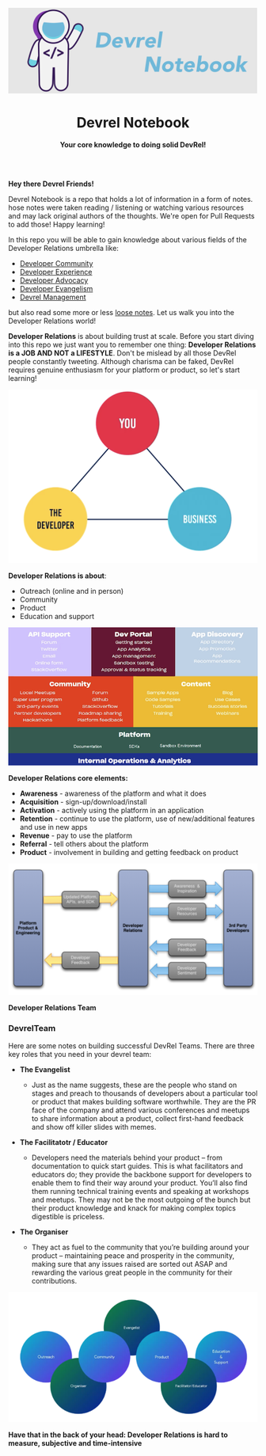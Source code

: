 <div align="center">
<br>
<img src="DevrelNotebookLogo.png"
/>
<br/>
<h1>Devrel Notebook</h1>
<strong>Your core knowledge to doing solid DevRel!</strong>
</div>
<br/>
<p align="center">
<a href="https://github.com/DevrelSpace/Devrel-Notebook/tree/master/Developer-Community"><img src="https://img.shields.io/badge/Developer-Community-brightgreen" alt=""/></a>     <a href="https://github.com/DevrelSpace/Devrel-Notebook/tree/master/Developer-Experience"><img src="https://img.shields.io/badge/Developer-Experience-brightgreen" alt=""/></a>   <a href="https://github.com/DevrelSpace/Devrel-Notebook/tree/master/Developer-Evangelism"><img src="https://img.shields.io/badge/Developer-Evangelism-brightgreen" alt=""/></a> <a href="https://github.com/DevrelSpace/Devrel-Notebook/tree/master/Developer-Advocacy"><img src="https://img.shields.io/badge/Developer%20-Advocacy-brightgreen" alt=""/></a> <a href="https://github.com/DevrelSpace/Devrel-Notebook/tree/master/Devrel-Management"><img src="https://img.shields.io/badge/Devrel-Management-brightgreen" alt=""/></a>
</p>

**Hey there Devrel Friends!**

Devrel Notebook is a repo that holds a lot of information in a form of notes. hose notes were taken reading / listening or watching various resources and may lack original authors of the thoughts. We're open for Pull Requests to add those! Happy learning!

In this repo you will be able to gain knowledge about various fields of the Developer Relations umbrella like:

* [Developer Community](https://github.com/DevrelSpace/Devrel-Notebook/tree/master/Developer-Community) <br>
* [Developer Experience](https://github.com/DevrelSpace/Devrel-Notebook/tree/master/Developer-Experience) <br>
* [Developer Advocacy](https://github.com/DevrelSpace/Devrel-Notebook/tree/master/Developer-Advocacy) <br>
* [Developer Evangelism](https://github.com/DevrelSpace/Devrel-Notebook/tree/master/Developer-Evangelism) <br>
* [Devrel Management](https://github.com/DevrelSpace/Devrel-Notebook/tree/master/Devrel-Management) <br>

but also read some more or less [loose notes](https://github.com/DevrelSpace/Devrel-Notebook/tree/master/Loose-Notes). Let us walk you into the Developer Relations world!

**Developer Relations** is about building trust at scale. Before you start diving into this repo we just want you to remember one thing: **Developer Relations is a JOB AND NOT a LIFESTYLE**. Don't be mislead by all those DevRel people constantly tweeting. Although charisma can be faked, DevRel requires genuine enthusiasm for your platform or product, so let's start learning!

![](/Assets/DevrelTriangle.png)

**Developer Relations is about**:
  * Outreach (online and in person)
  * Community
  * Product
  * Education and support

![](/Assets/DeveloperRelations.png)

**Developer Relations core elements:**
* **Awareness** - awareness of the platform and what it does
* **Acquisition** - sign-up/download/install
* **Activation** - actively using the platform in an application
* **Retention** - continue to use the platform, use of new/additional features and use in new apps
* **Revenue** - pay to use the platform
* **Referral** - tell others about the platform
* **Product** - involvement in building and getting feedback on product

![](/Assets/DevRelCycle.png)

**Developer Relations Team**

### DevrelTeam

Here are some notes on building successful DevRel Teams. There are three key roles that you need in your devrel team:

* **The Evangelist**
    * Just as the name suggests, these are the people who stand on stages and preach to thousands of developers about a particular tool or product that makes building software worthwhile. They are the PR face of the company and attend various conferences and meetups to share information about a product, collect first-hand feedback and show off killer slides with memes.

* **The Facilitatotr / Educator**
    * Developers need the materials behind your product – from documentation to quick start guides. This is what facilitators and educators do; they provide the backbone support for developers to enable them to find their way around your product. You’ll also find them running technical training events and speaking at workshops and meetups. They may not be the most outgoing of the bunch but their product knowledge and knack for making complex topics digestible is priceless.

* **The Organiser**
    * They act as fuel to the community that you’re building around your product – maintaining peace and prosperity in the community, making sure that any issues raised are sorted out ASAP and rewarding the various great people in the community for their contributions.

![](/Assets/DevrelTeam.png)

**Have that in the back of your head: Developer Relations is hard to measure, subjective and time-intensive**
